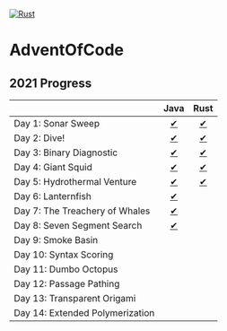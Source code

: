 [![Rust](https://github.com/LeszczyTom/AdventOfCode/actions/workflows/rust.yml/badge.svg)](https://github.com/LeszczyTom/AdventOfCode/actions/workflows/rust.yml)
# AdventOfCode

## 2021 Progress

|                                                                                     | Java | Rust |
|----------------------------------------------------------------------------------------|:--------:|:--------:|
| Day 1: Sonar Sweep                                   |   [✔](java/src/com/aoc/Day01/Day01.java)    |   [✔](rust/advent/src/days/day_1.rs)    |
|  Day 2: Dive!                                        |   [✔](java/src/com/aoc/Day02/Day02.java)    |   [✔](rust/advent/src/days/day_2.rs)    |
|  Day 3: Binary Diagnostic  |   [✔](java/src/com/aoc/Day03/Day03.java )    |   [✔](java/rust/advent/src/days/day_3.rs)    |
|  Day 4: Giant Squid    |   [✔](java/src/com/aoc/Day04/Day04.java)    |   [✔](java/rust/advent/src/days/day_4.rs)     |
|  Day 5: Hydrothermal Venture |   [✔](java/src/com/aoc/Day05/Day05.java)     |   [✔](java/rust/advent/src/days/day_5.rs)    |
|  Day 6: Lanternfish|   [✔](java/src/com/aoc/Day06/Day06.java)     |       |
|  Day 7: The Treachery of Whales |   [✔](java/src/com/aoc/Day07/Day07.java)    |       |
|   Day 8: Seven Segment Search |   [✔](java/src/com/aoc/Day08/Day08.java)    |        |
|  Day 9: Smoke Basin |        |        |
|  Day 10: Syntax Scoring |        |        |
|   Day 11: Dumbo Octopus |        |        |
|   Day 12: Passage Pathing |        |        |
|   Day 13: Transparent Origami |        |        |
|   Day 14: Extended Polymerization |        |        |
